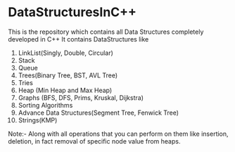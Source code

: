 # DataStructuresInC++
This is the repository which contains all Data Structures completely developed in C++
It contains DataStructures like 
1) LinkList(Singly, Double, Circular)
2) Stack
3) Queue
4) Trees(Binary Tree, BST, AVL Tree)
5) Tries
6) Heap (Min Heap and Max Heap)
7) Graphs (BFS, DFS, Prims, Kruskal, Dijkstra)
8) Sorting Algorithms
9) Advance Data Structures(Segment Tree, Fenwick Tree)
10) Strings(KMP)

Note:- Along with all operations that you can perform on them like insertion, deletion, in fact removal of specific node value from heaps.
